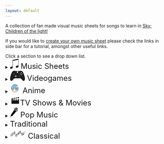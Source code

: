 ```yaml
---
layout: default
---
```


<p>A collection of fan made visual music sheets for songs to learn in <a href="https://thatskygame.com/">Sky: Children of the light!</a></p>
<p>If you would like to <a href="https://sky-pod.github.io/make-your-own-sheet.html">create your own music sheet</a> please check the links in side bar for a tutorial, amongst other useful links.</p>
Click a section to see a drop down list.

<details>
 <summary><font size="5"><img src="./assets/images/MusicSheets.png"> Music Sheets</font></summary>

<ul>  
<li><a href="./songs/Cant-Help-Falling-in-Love-Intro.html"> Can't Help Falling in Love (Intro) </a></li>
<li>Graduation Photo</li>
<li>Hallelujah</li>
<li>Illusionary Daytime Flute</li>
<li>Kiss the Rain</li>
<li>Love Like You</li>
<li>Superstition</li>
<li>You are my Sunshine</li>
</ul>
</details>

<details>
 <summary><font size="5"><img src="./assets/images/VideoGames.png"> Videogames</font></summary>

<ul>   
<li>Dearly Beloved - Kingdom Hearts</li>
<li>Pokemon Center Theme</li>
<li>Song of Storms - Legend of Zelda</li>
<li>Super Mario NES Theme (simple version)</li>
<li>Super Mario NES Theme (with chords)</li>
<li>Sweden - Minecraft</li>
<li>Threshold - Journey</li>
<li>Zelda's Lullaby - Ocarina of Time</li> 
</ul> 
</details>


<details>
 <summary><font size="5"><img src="./assets/images/Anime.png"> Anime</font></summary>
  
<ul> 
<li>Always With Me - Spirited Away</li>
<li>Dango Daikazoku - Kyoto Animation</li>
<li>Fly Me to the Moon - Neon Genesis Evangelion</li>
<li>Hokage Funeral - Naruto</li>
<li>Mitsuha's Theme - Kimi No Na wa - Your Name</li>
<li>穿越时空的思念</li>
</ul> 
</details>

<details>
  <summary><font size="5"><img src="./assets/images/Movie.png">TV Shows & Movies</font></summary>

<ul> 
<li>Binary Sunset - Star Wars</li>
<li>Davy Jones Theme - Pirates of the Caribbean</li>
<li>Do-Re-Mi - The Sound of Music</li>
<li>Godfather Theme - Speak Softly Love</li>
<li>Harry Potter - Hedwig's Theme (Advanced)</li>
<li>Little Boxes - Weeds</li>
<li>Married Life - UP</li>
<li>My Heart Will Go On - Titanic Theme</li>
<li>Rugrats Theme</li>
<li>Shiny (Moana)</li>
<li>Somewhere Over the Rainbow (Advanced)</li>
</ul> 
</details>

<details>
  <summary><font size="5"><img src="./assets/images/songs.png"> Pop Music</font></summary>

<ul>  
<li>Eleanor Rigby (The Beatles)</li>
<li>Hey Jude (The Beatles)</li>
<li>Island in the Sun (Weezer)</li>
<li>Kaze wo atsumete (Happy End, 1971)</li>
<li>Last Christmas (first verse)</li>
<li>Take on me (A-Ah)</li>
<li>With a little help from my friends (The Beatles)</li>
<li>Yellow Submarine (The Beatles)</li>
<li>Yesterday (The Beatles)</li>
<li>Young Dumb & Broke (Khalid)</li>
</ul> 
</details>

<details>
  <summary><font size="5">Traditional</font></summary>

<ul>   
<li>Amazing Grace (John Newton)</li>
<li>American folk songs</li>
<li>Scarborough Fair</li>
</ul> 
</details>

<details>
 <summary><font size="5"><img src="./assets/images/Classical.png"> Classical</font></summary>

<ul>   
<li>Carol of the Bells</li>
<li>Clair de Lune</li>
<li>Für Elise</li>
<li>Jesu, Joy of Man's Desiring</li>
<li>Lullaby</li>
<li>Ode to Joy</li>
</ul> 
</details>
